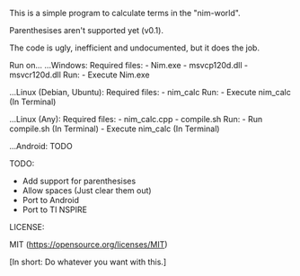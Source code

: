 This is a simple program to calculate terms in the "nim-world".

Parenthesises aren't supported yet (v0.1).

The code is ugly, inefficient and undocumented, but it does the job.

Run on...
...Windows:
	Required files:
	- Nim.exe
	- msvcp120d.dll
	- msvcr120d.dll
	Run:
	- Execute Nim.exe


...Linux (Debian, Ubuntu):
	Required files:
	- nim_calc
	Run:
	- Execute nim_calc (In Terminal)

...Linux (Any):
	Required files:
	- nim_calc.cpp
	- compile.sh
	Run:
	- Run compile.sh (In Terminal)
	- Execute nim_calc (In Terminal)

...Android:
	TODO

TODO:
- Add support for parenthesises
- Allow spaces (Just clear them out)
- Port to Android
- Port to TI NSPIRE

LICENSE:

MIT (https://opensource.org/licenses/MIT)

[In short: Do whatever you want with this.]
